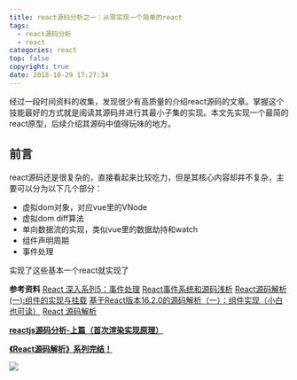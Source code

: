 ```yaml
---
title: react源码分析之一：从零实现一个简单的react
tags:
  - react源码分析
  - react
categories: react
top: false
copyright: true
date: 2018-10-29 17:27:34
---
```

经过一段时间资料的收集，发现很少有高质量的介绍react源码的文章。掌握这个技能最好的方式就是阅读其源码并进行其最小子集的实现。本文先实现一个最简的react原型，后续介绍其源码中值得玩味的地方。
<!--more-->

## 前言
react源码还是很复杂的，直接看起来比较吃力，但是其核心内容却并不复杂，主要可以分为以下几个部分：
* 虚拟dom对象，对应vue里的VNode
* 虚拟dom diff算法
* 单向数据流的实现，类似vue里的数据劫持和watch
* 组件声明周期
* 事件处理

实现了这些基本一个react就实现了

**参考资料**
[React 深入系列5：事件处理](https://mp.weixin.qq.com/s?__biz=MzU1ODQ0NzM2NA==&mid=2247483706&idx=1&sn=7682fa5f5db94bc2e975f82c9060554e&chksm=fc272f51cb50a6473137d51daabaeb684b58e97898f12391d46dcf730b6f5ed06382aefc773c#rd)
[React事件系统和源码浅析](https://juejin.im/post/5bdf0741e51d456b8e1d60be)
[React源码解析(一):组件的实现与挂载](https://juejin.im/post/5983dfbcf265da3e2f7f32de)
[基于React版本16.2.0的源码解析（一）：组件实现（小白也可读）](https://juejin.im/post/5a9b95156fb9a028b86d7c4a)
[React 源码解析](https://zhuanlan.zhihu.com/p/28697362)

**[reactjs源码分析-上篇（首次渲染实现原理）](https://github.com/purplebamboo/blog/issues/2)**

**[《React源码解析》系列完结！](https://juejin.im/post/5a84682ef265da4e83266cc4)**

![](http://oankigr4l.bkt.clouddn.com/wexin.png)